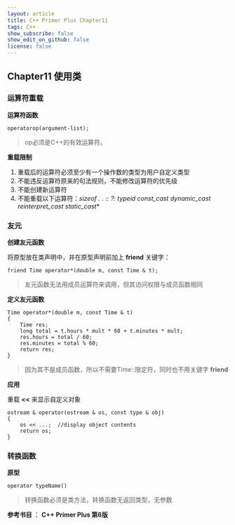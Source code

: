 ```yaml
---
layout: article
title: C++ Primer Plus Chapter11
tags: C++
show_subscribe: false
show_edit_on_github: false
license: false
---
```


<!--more-->

## Chapter11 使用类



### 运算符重载

**运算符函数**

```
operatorop(argument-list);
```

> op必须是C++的有效运算符。



**重载限制**

1. 重载后的运算符必须至少有一个操作数的类型为用户自定义类型
2. 不能违反运算符原来的句法规则，不能修改运算符的优先级
3. 不能创建新运算符
4. 不能重载以下运算符：**sizeof  .  .*  ::  ?:  typeid  const_cast  dynamic_cast  reinterpret_cast  static_cast**



### 友元

**创建友元函数**

将原型放在类声明中，并在原型声明前加上 **friend** 关键字：

```
friend Time operator*(double m, const Time & t);
```

> 友元函数无法用成员运算符来调用，但其访问权限与成员函数相同

**定义友元函数**

```
Time operator*(double m, const Time & t)
{
	Time res;
	long total = t.hours * mult * 60 + t.minutes * mult;
	res.hours = total / 60;
	res.minutes = total % 60;
	return res;
}
```

> 因为其不是成员函数，所以不需要Time::限定符，同时也不用关键字 **friend**



**应用**

重载 **<<** 来显示自定义对象

```
ostream & operator(ostream & os, const type & obj)
{
	os << ...;	//display object contents
	return os;
}
```



### 转换函数

**原型**

```
operator typeName()
```

> 转换函数必须是类方法，转换函数无返回类型，无参数



**参考书目** ： **C++ Primer Plus 第6版**





